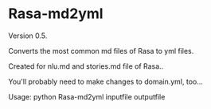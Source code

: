 # Rasa-md2yml

Version 0.5.

Converts the most common md files of Rasa to yml files.

Created for nlu.md and stories.md file of Rasa..

You'll probably need to make changes to domain.yml, too...

Usage: python Rasa-md2yml inputfile outputfile